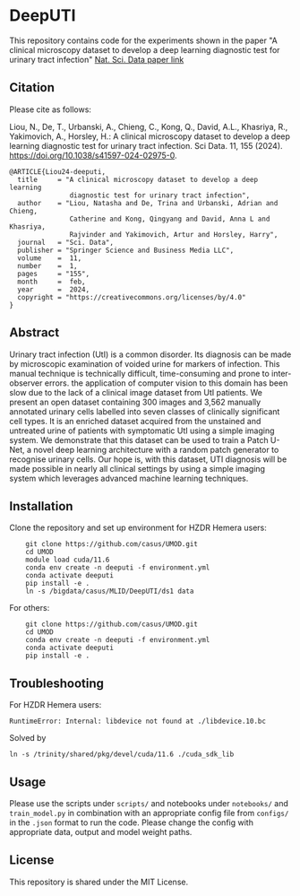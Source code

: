 # DeepUTI
This repository contains code for the experiments shown in the paper "A clinical microscopy dataset to develop a deep learning diagnostic test for urinary tract infection" [Nat. Sci. Data paper link](https://www.nature.com/articles/s41597-024-02975-0)

## Citation 
Please cite as follows:

Liou, N., De, T., Urbanski, A., Chieng, C., Kong, Q., David, A.L., Khasriya, R., Yakimovich, A., Horsley, H.: A clinical microscopy dataset to develop a deep learning diagnostic test for urinary tract infection. Sci Data. 11, 155 (2024). https://doi.org/10.1038/s41597-024-02975-0.

```
@ARTICLE{Liou24-deeputi,
  title     = "A clinical microscopy dataset to develop a deep learning
               diagnostic test for urinary tract infection",
  author    = "Liou, Natasha and De, Trina and Urbanski, Adrian and Chieng,
               Catherine and Kong, Qingyang and David, Anna L and Khasriya,
               Rajvinder and Yakimovich, Artur and Horsley, Harry",
  journal   = "Sci. Data",
  publisher = "Springer Science and Business Media LLC",
  volume    =  11,
  number    =  1,
  pages     = "155",
  month     =  feb,
  year      =  2024,
  copyright = "https://creativecommons.org/licenses/by/4.0"
}
```

## Abstract
Urinary tract infection (UtI) is a common disorder. Its diagnosis can be made by microscopic examination of voided urine for markers of infection. This manual technique is technically difficult, time-consuming and prone to inter-observer errors. the application of computer vision to this domain has been slow due to the lack of a clinical image dataset from UtI patients. We present an open dataset containing 300 images and 3,562 manually annotated urinary cells labelled into seven classes of clinically significant cell types. It is an enriched dataset acquired from the unstained and untreated urine of patients with symptomatic UtI using a simple imaging system. We demonstrate that this dataset can be used to train a Patch U-Net, a novel deep learning architecture with a random patch generator to recognise urinary cells. Our hope is, with this dataset, UTI diagnosis will be made possible in nearly all clinical settings by using a simple imaging system which leverages advanced machine learning techniques.

## Installation
Clone the repository and set up environment for HZDR Hemera users:
```
    git clone https://github.com/casus/UMOD.git
    cd UMOD
    module load cuda/11.6
    conda env create -n deeputi -f environment.yml
    conda activate deeputi
    pip install -e .
    ln -s /bigdata/casus/MLID/DeepUTI/ds1 data
```
For others:
```
    git clone https://github.com/casus/UMOD.git
    cd UMOD
    conda env create -n deeputi -f environment.yml
    conda activate deeputi
    pip install -e .
```   

## Troubleshooting
For HZDR Hemera users:
```
RuntimeError: Internal: libdevice not found at ./libdevice.10.bc
```

Solved by
```
ln -s /trinity/shared/pkg/devel/cuda/11.6 ./cuda_sdk_lib
```

## Usage
Please use the scripts under ```scripts/``` and notebooks under ```notebooks/``` and ```train_model.py``` in combination with an appropriate config file from ```configs/``` in the ```.json``` format to run the code. Please change the config with appropriate data, output and model weight paths.


## License
This repository is shared under the MIT License.
